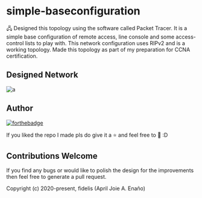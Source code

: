# simple-baseconfiguration
🖧 Designed this topology using the software called Packet Tracer. It is a simple base configuration of remote access, line console and some access-control lists to play with. This network configuration uses RIPv2 and is a working topology. Made this topology as part of my preparation for CCNA certification.

## Designed Network
![a](../master/simple-baseconf.png)


## Author
[![forthebadge](https://forthebadge.com/images/badges/contains-cat-gifs.svg)](#)

If you liked the repo I made pls do give it a ⭐ and feel free to 🍴 :D



## Contributions Welcome
If you find any bugs or would like to polish the design for the improvements then feel free to generate a pull request.

Copyright (c) 2020-present, fidelis (April Joie A. Enaño)
